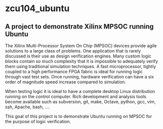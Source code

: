 # zcu104_ubuntu
## A project to demonstrate Xilinx MPSOC running Ubuntu

The Xilinx Multi-Processor System On Chip (MPSOC) devices provide agile solutions to a large class of problems. One application that is rarely discussed is their use as design verification engines. Many custom logic blocks contain so much complexity that it is impossible to adequately verify them using traditional simulation techniques.  A fast microprocessor, tightly coupled to a high performance FPGA fabric is ideal for running logic through vast test sets. Once running, hardware verification can have a six order of magnitude speed increase compared to simulation.

When testing logic it is ideal to have a complete desktop Linux distribution running on the control computer. Rich development and analysis tools become available such as subversion, git, make, Octave, python, gcc, vim, ssh, Apache, bash, ....  

This goal of this project is to demonstrate Ubuntu running on MPSOC for the purpose of logic verification.

